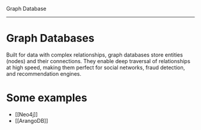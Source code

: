 Graph Database

---


# **Graph Databases**  
Built for data with complex relationships, graph databases store entities (nodes) and their connections. They enable deep traversal of relationships at high speed, making them perfect for social networks, fraud detection, and recommendation engines. 

# **Some examples**
- [[Neo4j]]
- [[ArangoDB]]